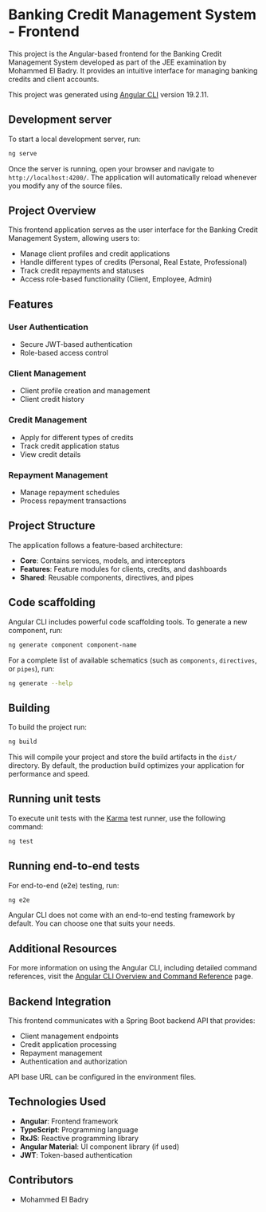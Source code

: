 # Banking Credit Management System - Frontend

This project is the Angular-based frontend for the Banking Credit Management System developed as part of the JEE examination by Mohammed El Badry. It provides an intuitive interface for managing banking credits and client accounts.

This project was generated using [Angular CLI](https://github.com/angular/angular-cli) version 19.2.11.

## Development server

To start a local development server, run:

```bash
ng serve
```

Once the server is running, open your browser and navigate to `http://localhost:4200/`. The application will automatically reload whenever you modify any of the source files.

## Project Overview

This frontend application serves as the user interface for the Banking Credit Management System, allowing users to:

- Manage client profiles and credit applications
- Handle different types of credits (Personal, Real Estate, Professional)
- Track credit repayments and statuses
- Access role-based functionality (Client, Employee, Admin)

## Features

### User Authentication

- Secure JWT-based authentication
- Role-based access control

### Client Management

- Client profile creation and management
- Client credit history

### Credit Management

- Apply for different types of credits
- Track credit application status
- View credit details

### Repayment Management

- Manage repayment schedules
- Process repayment transactions

## Project Structure

The application follows a feature-based architecture:

- **Core**: Contains services, models, and interceptors
- **Features**: Feature modules for clients, credits, and dashboards
- **Shared**: Reusable components, directives, and pipes

## Code scaffolding

Angular CLI includes powerful code scaffolding tools. To generate a new component, run:

```bash
ng generate component component-name
```

For a complete list of available schematics (such as `components`, `directives`, or `pipes`), run:

```bash
ng generate --help
```

## Building

To build the project run:

```bash
ng build
```

This will compile your project and store the build artifacts in the `dist/` directory. By default, the production build optimizes your application for performance and speed.

## Running unit tests

To execute unit tests with the [Karma](https://karma-runner.github.io) test runner, use the following command:

```bash
ng test
```

## Running end-to-end tests

For end-to-end (e2e) testing, run:

```bash
ng e2e
```

Angular CLI does not come with an end-to-end testing framework by default. You can choose one that suits your needs.

## Additional Resources

For more information on using the Angular CLI, including detailed command references, visit the [Angular CLI Overview and Command Reference](https://angular.dev/tools/cli) page.

## Backend Integration

This frontend communicates with a Spring Boot backend API that provides:

- Client management endpoints
- Credit application processing
- Repayment management
- Authentication and authorization

API base URL can be configured in the environment files.

## Technologies Used

- **Angular**: Frontend framework
- **TypeScript**: Programming language
- **RxJS**: Reactive programming library
- **Angular Material**: UI component library (if used)
- **JWT**: Token-based authentication

## Contributors

- Mohammed El Badry
